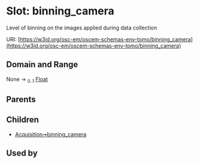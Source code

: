 
# Slot: binning_camera

Level of binning on the images applied during data collection

URI: [https://w3id.org/osc-em/oscem-schemas-env-tomo/binning_camera](https://w3id.org/osc-em/oscem-schemas-env-tomo/binning_camera)


## Domain and Range

None &#8594;  <sub>0..1</sub> [Float](types/Float.md)

## Parents


## Children

 *  [Acquisition➞binning_camera](Acquisition_binning_camera.md)

## Used by

